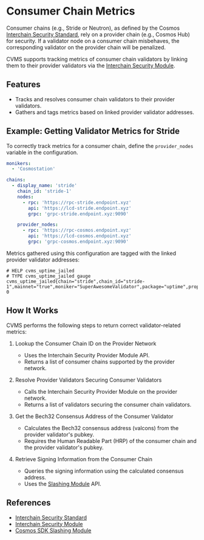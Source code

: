 # Consumer Chain Metrics

Consumer chains (e.g., Stride or Neutron), as defined by the Cosmos [Interchain Security Standard](https://tutorials.cosmos.network/academy/2-cosmos-concepts/14-interchain-security.html), rely on a provider chain (e.g., Cosmos Hub) for security. If a validator node on a consumer chain misbehaves, the corresponding validator on the provider chain will be penalized.

CVMS supports tracking metrics of consumer chain validators by linking them to their provider validators via the [Interchain Security Module](https://buf.build/cosmos/interchain-security).

## Features

- Tracks and resolves consumer chain validators to their provider validators.
- Gathers and tags metrics based on linked provider validator addresses.

## Example: Getting Validator Metrics for Stride

To correctly track metrics for a consumer chain, define the `provider_nodes` variable in the configuration.

```yaml
monikers:
  - 'Cosmostation'

chains:
  - display_name: 'stride'
    chain_id: 'stride-1'
    nodes:
      - rpc: 'https://rpc-stride.endpoint.xyz'
        api: 'https://lcd-stride.endpoint.xyz'
        grpc: 'grpc-stride.endpoint.xyz:9090'

    provider_nodes:
      - rpc: 'https://rpc-cosmos.endpoint.xyz'
        api: 'https://lcd-cosmos.endpoint.xyz'
        grpc: 'grpc-cosmos.endpoint.xyz:9090'
```
Metrics gathered using this configuration are tagged with the linked provider validator addresses:
```
# HELP cvms_uptime_jailed 
# TYPE cvms_uptime_jailed gauge
cvms_uptime_jailed{chain="stride",chain_id="stride-1",mainnet="true",moniker="SuperAwesomeValidator",package="uptime",proposer_address="ABCDEFG...",table_chain_id="stride_1",validator_consensus_address="cosmosvalconsxyz",validator_operator_address="cosmosvaloperxyz"} 0
```

## How It Works
CVMS performs the following steps to return correct validator-related metrics:

1. Lookup the Consumer Chain ID on the Provider Network
    - Uses the Interchain Security Provider Module API.
    - Returns a list of consumer chains supported by the provider network.
2. Resolve Provider Validators Securing Consumer Validators
    - Calls the Interchain Security Provider Module on the provider network.
    - Returns a list of validators securing the consumer chain validators.
3. Get the Bech32 Consensus Address of the Consumer Validator
    - Calculates the Bech32 consensus address (valcons) from the provider validator's pubkey.
    - Requires the Human Readable Part (HRP) of the consumer chain and the provider validator's pubkey.

4. Retrieve Signing Information from the Consumer Chain
    - Queries the signing information using the calculated consensus address.
    - Uses the [Slashing Module](https://buf.build/cosmos/cosmos-sdk/docs/main:cosmos.slashing.v1beta1#cosmos.slashing.v1beta1.QuerySigningInfoRequest) API.

## References
- [Interchain Security Standard](https://tutorials.cosmos.network/academy/2-cosmos-concepts/14-interchain-security.html)
- [Interchain Security Module](https://buf.build/cosmos/interchain-security)
- [Cosmos SDK Slashing Module](https://buf.build/cosmos/cosmos-sdk/docs/main:cosmos.slashing.v1beta1)